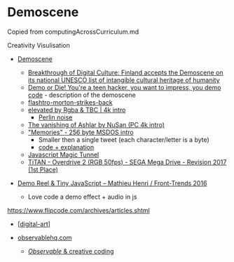 Demoscene
=========

Copied from computingAcrossCurriculum.md

Creativity Visulisation

* [Demoscene](https://en.wikipedia.org/wiki/Demoscene)
    * [Breakthrough of Digital Culture: Finland accepts the Demoscene on its national UNESCO list of intangible cultural heritage of humanity](http://demoscene-the-art-of-coding.net/2020/04/15/breakthrough-finland-accepts-demoscene-on-their-national-list-of-intangible-cultural-heritage-of-humanity/)
    * [Demo or Die! You're a teen hacker, you want to impress, you demo code](https://www.wired.com/1995/07/democoders/) - description of the demoscene
    * [flashtro-morton-strikes-back](http://flashtro.com/flashtro-morton-strikes-back/)
    * [elevated by Rgba & TBC | 4k intro](https://www.youtube.com/watch?v=jB0vBmiTr6o)
        * [Perlin noise](https://en.wikipedia.org/wiki/Perlin_noise)
    * [The vanishing of Ashlar by NuSan (PC 4k intro)](https://youtu.be/lAvug7LKiIE)
    * ["Memories" - 256 byte MSDOS intro](https://youtu.be/Imquk_3oFf4)
        * Smaller then a single tweet (each character/letter is a byte)
        * [code + explanation](http://www.sizecoding.org/wiki/Memories)
    * [Javascript Magic Tunnel](https://js1k.com/2019-x/demo/4293)
    * [TiTAN - Overdrive 2 (RGB 50fps) - SEGA Mega Drive - Revision 2017 (1st Place)](https://www.youtube.com/watch?v=gWVmPtr9O0g)


* [Demo Reel & Tiny JavaScript – Mathieu Henri / Front-Trends 2016](http://www.p01.org/FrontTrends_2016/)
    * Love code a demo effect + audio in js

https://www.flipcode.com/archives/articles.shtml

* [[digital-art]]

* [observablehq.com](https://observablehq.com/)
    * [_Observable_ & creative coding](https://observablehq.com/@makio135/creative-coding)

[//begin]: # "Autogenerated link references for markdown compatibility"
[digital-art]: digital-art.md "Digital Art"
[//end]: # "Autogenerated link references"